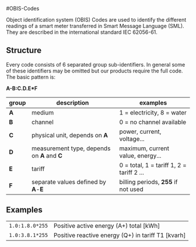 #OBIS-Codes

Object identification system (OBIS) Codes are used to identify the different readings of a smart meter transferred in 
Smart Message Language (SML). 
They are described in the international standard IEC 62056-61.



## Structure
Every code consists of 6 separated group sub-identifiers. In general some of these identifiers may be omitted but our products
require the full code.
The basic pattern is:
  
__A-B:C.D.E*F__

| group   | description | examples |
| ------- |---------- | ----------- |
| __A__ |  medium   | 1 = electricity, 8 = water |
| __B__ |  channel | 0 = no channel available |
| __C__ |  physical unit, depends on __A__ | power, current, voltage...|
| __D__ |  measurement type, depends on __A__ and __C__ | maximum, current value, energy...|
| __E__ |  tariff | 0 = total, 1 = tariff 1, 2 = tariff 2 ...|
| __F__ |  separate values defined by __A__-__E__ | billing periods, __255__ if not used |


## Examples 
|    |   |
| ------- |---------- |
| `1.0:1.8.0*255` |  Positive active energy (A+) total [kWh]  |
| `1.0:3.8.1*255` |  Positive reactive energy (Q+) in tariff T1 [kvarh] |
